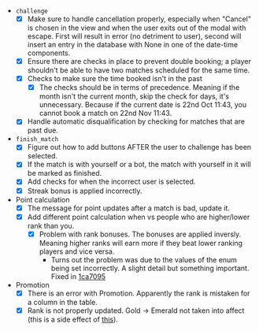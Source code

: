 - `challenge` 
    - [x]  Make sure to handle cancellation properly, especially when "Cancel" is chosen in the view and when the user exits out of the modal with escape. First will result in error (no detriment to user), second will insert an entry in the database with None in one of the date-time components.
    - [x] Ensure there are checks in place to prevent double booking; a player shouldn't be able to have two matches scheduled for the same time.
    - [x] Checks to make sure the time booked isn't in the past
        - [x] The checks should be in terms of precedence. Meaning if the month isn't the current month, skip the check for days, it's unnecessary. Because if the current date is 22nd Oct 11:43, you cannot book a match on 22nd Nov 11:43.
    - [x] Handle automatic disqualification by checking for matches that are past due.
- `finish_match`
    - [x] Figure out how to add buttons AFTER the user to challenge has been selected.
    - [x] If the match is with yourself or a bot, the match with yourself in it will be marked as finished.
    - [x] Add checks for when the incorrect user is selected.
    - [x] Streak bonus is applied incorrectly.
- Point calculation
    - [x] The message for point updates after a match is bad, update it.
    - [x] Add different point calculation when vs people who are higher/lower rank than you.
        - [x] Problem with rank bonuses. The bonuses are applied inversly. Meaning higher ranks will earn more if they beat lower ranking players and vice versa.
            - Turns out the problem was due to the values of the enum being set incorrectly. A slight detail but something important. Fixed in [1ca7095](https://github.com/gee842/tews_circuit/commit/1ca70950e23ecdb825f256b25e025ea7ba21a1b7)
- Promotion
    - [x] There is an error with Promotion. Apparently the rank is mistaken for a column in the table.
    - [x] Rank is not properly updated. Gold -> Emerald not taken into affect (this is a side effect of [this](https://github.com/gee842/tews_circuit/commit/1ca70950e23ecdb825f256b25e025ea7ba21a1b7)).
